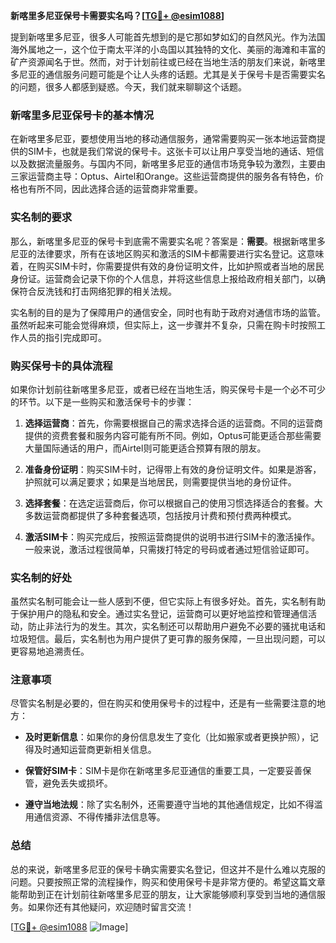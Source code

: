 **新喀里多尼亚保号卡需要实名吗？[[TG💪+ @esim1088](https://t.me/s/esim1088)]**

提到新喀里多尼亚，很多人可能首先想到的是它那如梦如幻的自然风光。作为法国海外属地之一，这个位于南太平洋的小岛国以其独特的文化、美丽的海滩和丰富的矿产资源闻名于世。然而，对于计划前往或已经在当地生活的朋友们来说，新喀里多尼亚的通信服务问题可能是个让人头疼的话题。尤其是关于保号卡是否需要实名的问题，很多人都感到疑惑。今天，我们就来聊聊这个话题。

### 新喀里多尼亚保号卡的基本情况

在新喀里多尼亚，要想使用当地的移动通信服务，通常需要购买一张本地运营商提供的SIM卡，也就是我们常说的保号卡。这张卡可以让用户享受当地的通话、短信以及数据流量服务。与国内不同，新喀里多尼亚的通信市场竞争较为激烈，主要由三家运营商主导：Optus、Airtel和Orange。这些运营商提供的服务各有特色，价格也有所不同，因此选择合适的运营商非常重要。

### 实名制的要求

那么，新喀里多尼亚的保号卡到底需不需要实名呢？答案是：**需要**。根据新喀里多尼亚的法律要求，所有在该地区购买和激活的SIM卡都需要进行实名登记。这意味着，在购买SIM卡时，你需要提供有效的身份证明文件，比如护照或者当地的居民身份证。运营商会记录下你的个人信息，并将这些信息上报给政府相关部门，以确保符合反洗钱和打击网络犯罪的相关法规。

实名制的目的是为了保障用户的通信安全，同时也有助于政府对通信市场的监管。虽然听起来可能会觉得麻烦，但实际上，这一步骤并不复杂，只需在购卡时按照工作人员的指引完成即可。

### 购买保号卡的具体流程

如果你计划前往新喀里多尼亚，或者已经在当地生活，购买保号卡是一个必不可少的环节。以下是一些购买和激活保号卡的步骤：

1. **选择运营商**：首先，你需要根据自己的需求选择合适的运营商。不同的运营商提供的资费套餐和服务内容可能有所不同。例如，Optus可能更适合那些需要大量国际通话的用户，而Airtel则可能更适合预算有限的朋友。
   
2. **准备身份证明**：购买SIM卡时，记得带上有效的身份证明文件。如果是游客，护照就可以满足要求；如果是当地居民，则需要提供当地的身份证件。

3. **选择套餐**：在选定运营商后，你可以根据自己的使用习惯选择适合的套餐。大多数运营商都提供了多种套餐选项，包括按月计费和预付费两种模式。

4. **激活SIM卡**：购买完成后，按照运营商提供的说明书进行SIM卡的激活操作。一般来说，激活过程很简单，只需拨打特定的号码或者通过短信验证即可。

### 实名制的好处

虽然实名制可能会让一些人感到不便，但它实际上有很多好处。首先，实名制有助于保护用户的隐私和安全。通过实名登记，运营商可以更好地监控和管理通信活动，防止非法行为的发生。其次，实名制还可以帮助用户避免不必要的骚扰电话和垃圾短信。最后，实名制也为用户提供了更可靠的服务保障，一旦出现问题，可以更容易地追溯责任。

### 注意事项

尽管实名制是必要的，但在购买和使用保号卡的过程中，还是有一些需要注意的地方：

- **及时更新信息**：如果你的身份信息发生了变化（比如搬家或者更换护照），记得及时通知运营商更新相关信息。
  
- **保管好SIM卡**：SIM卡是你在新喀里多尼亚通信的重要工具，一定要妥善保管，避免丢失或损坏。

- **遵守当地法规**：除了实名制外，还需要遵守当地的其他通信规定，比如不得滥用通信资源、不得传播非法信息等。

### 总结

总的来说，新喀里多尼亚的保号卡确实需要实名登记，但这并不是什么难以克服的问题。只要按照正常的流程操作，购买和使用保号卡是非常方便的。希望这篇文章能帮助到正在计划前往新喀里多尼亚的朋友，让大家能够顺利享受到当地的通信服务。如果你还有其他疑问，欢迎随时留言交流！

[[TG💪+ @esim1088](https://t.me/s/esim1088) ![Image](https://i.postimg.cc/4NQfJmqS/Snipaste-2025-05-13-00-14-12.png)]